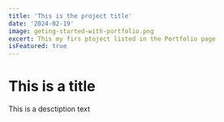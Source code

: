 ```yaml
---
title: 'This is the project title'
date: '2024-02-19'
image: geting-started-with-portfolio.png
excert: This my firs ptoject listed in the Portfolio page
isFeatured: true
---
```



# This is a title


This is a desctiption text 